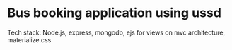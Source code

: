 # Bus booking application using ussd
Tech stack: Node.js, express, mongodb, ejs for views on mvc architecture, materialize.css